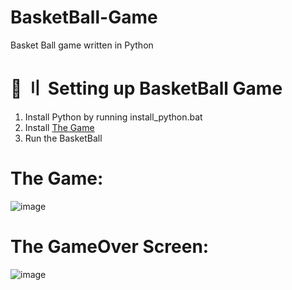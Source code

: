 # BasketBall-Game
Basket Ball game written in Python

# 📁 〢 Setting up BasketBall Game
1. Install Python by running install_python.bat
2. Install [The Game](https://github.com/DtKdPython/BasketBall-Game/archive/refs/heads/main.zip)
3. Run the BasketBall

# The Game:
![image](https://user-images.githubusercontent.com/122708389/214474597-7893c15d-fbad-41c9-a108-720f42f35af6.png)

# The GameOver Screen:
![image](https://user-images.githubusercontent.com/122708389/214474637-121e17c2-474b-478e-8190-f2fbbe5d2769.png)

